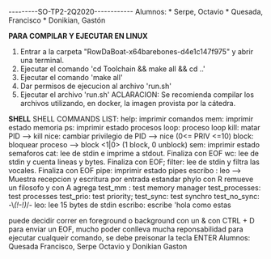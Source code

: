 ---------SO-TP2-2Q2020------------
Alumnos:
	* Serpe, Octavio
	* Quesada, Francisco
	* Donikian, Gastón

**PARA COMPILAR Y EJECUTAR EN LINUX**
1) Entrar a la carpeta "RowDaBoat-x64barebones-d4e1c147f975" y abrir una terminal.
2) Ejecutar el comando 'cd Toolchain && make all && cd ..'
3) Ejecutar el comando 'make all'
4) Dar permisos de ejecucion al archivo 'run.sh'
5) Ejecutar el archivo 'run.sh'
ACLARACION:
Se recomienda compilar los archivos utilizando, en docker, la imagen provista por la cátedra.

**SHELL**
SHELL COMMANDS LIST:
help: imprimir comandos
mem: imprimir estado memoria
ps: imprimir estado procesos
loop: proceso loop
kill: matar PID --> kill <PID>
nice: cambiar privilegio de PID --> nice <PID> <PRIV> (0<= PRIV <=10)
block: bloquear proceso --> block <PID> <1|0> (1 block, 0 unblock)
sem: imprimir estado semaforos
cat: lee de stdin e imprime a stdout. Finaliza con EOF
wc: lee de stdin y cuenta lineas y bytes. Finaliza con EOF;
filter: lee de stdin y filtra las vocales. Finaliza con EOF
pipe: imprimir estado pipes
escribo : leo --> Muestra recepcion y escritura por entrada estandar
phylo con R remueve un filosofo y con A agrega
test_mm : test memory manager
test_processes: test processes
test_prio: test priority;
test_sync: test synchro
test_no_sync: -\\_(!-!)_/-
leo: lee 15 bytes de stdin
escribo: escribe 'hola como estas


puede decidir correr en foreground o background con un &
con CTRL + D para enviar un EOF, mucho poder conlleva mucha reponsabilidad
para ejecutar cualqueir comando, se debe preisonar la tecla ENTER
Alumnos: Quesada Francisco, Serpe Octavio y Donikian Gaston
